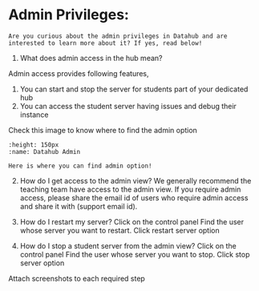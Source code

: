 # Admin Privileges:

```{note}
Are you curious about the admin privileges in Datahub and are interested to learn more about it? If yes, read below!
```

1. What does admin access in the hub mean? 

Admin access provides following features,
1. You can start and stop the server for students part of your dedicated hub
2. You can access the student server having issues and debug their instance

Check this image to know where to find the admin option
```{figure} ../admin.png
:height: 150px
:name: Datahub Admin

Here is where you can find admin option!
```

2. How do I get access to the admin view? 
We generally recommend the teaching team have access to the admin view. If you require admin access, please share the email id of users who require admin access and share it with (support email id). 

3. How do I restart my server?
Click on the control panel
Find the user whose server you want to restart. 
Click restart server option

4. How do I stop a student server from the admin view?
Click on the control panel
Find the user whose server you want to stop. 
Click stop server option

Attach screenshots to each required step